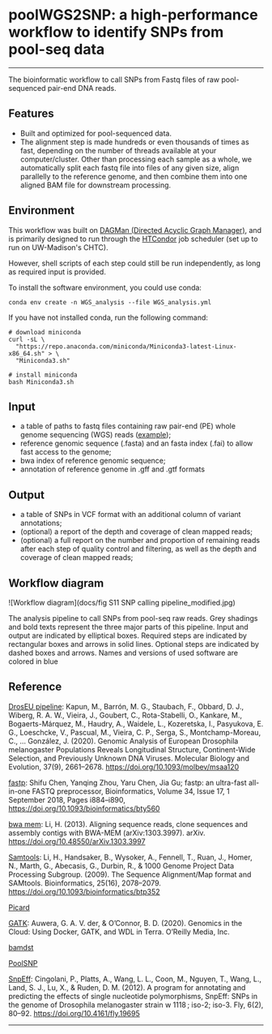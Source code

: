 # poolWGS2SNP: a high-performance workflow to identify SNPs from pool-seq data
----
The bioinformatic workflow to call SNPs from Fastq files of raw pool-sequenced pair-end DNA reads.

## Features
* Built and optimized for pool-sequenced data.
* The alignment step is made hundreds or even thousands of times as fast, depending on the number of threads available at your computer/cluster. Other than processing each sample as a whole, we automatically split each fastq file into files of any given size, align parallelly to the reference genome, and then combine them into one aligned BAM file for downstream processing.

## Environment
This workflow was built on [DAGMan (Directed Acyclic Graph Manager)][DAGMan], and is primarily designed to run through the [HTCondor][HTCondor] job scheduler (set up to run on UW-Madison's CHTC). 

However, shell scripts of each step could still be run independently, as long as required input is provided.

To install the software environment, you could use conda:
```
conda env create -n WGS_analysis --file WGS_analysis.yml
```
If you have not installed conda, run the following command:
```
# download miniconda
curl -sL \
  "https://repo.anaconda.com/miniconda/Miniconda3-latest-Linux-x86_64.sh" > \
  "Miniconda3.sh"
```
```  
# install miniconda
bash Miniconda3.sh
```
## Input
* a table of paths to fastq files containing raw pair-end (PE) whole genome sequencing (WGS) reads ([example](docs/input_list.txt));
* reference genomic sequence (.fasta) and an fasta index (.fai) to allow fast access to the genome;
* bwa index of reference genomic sequence;
* annotation of reference genome in .gff and .gtf formats

## Output
* a table of SNPs in VCF format with an additional column of variant annotations;
* (optional) a report of the depth and coverage of clean mapped reads;
* (optional) a full report on the number and proportion of remaining reads after each step of quality control and filtering, as well as the depth and coverage of clean mapped reads;

## Workflow diagram
![Workflow diagram](docs/fig S11 SNP calling pipeline_modified.jpg)

The analysis pipeline to call SNPs from pool-seq raw reads. Grey shadings and bold texts represent the three major parts of this pipeline. Input and output are indicated by elliptical boxes. Required steps are indicated by rectangular boxes and arrows in solid lines. Optional steps are indicated by dashed boxes and arrows. Names and versions of used software are colored in blue

## Reference
[DrosEU pipeline](https://github.com/capoony/DrosEU_pipeline): Kapun, M., Barrón, M. G., Staubach, F., Obbard, D. J., Wiberg, R. A. W., Vieira, J., Goubert, C., Rota-Stabelli, O., Kankare, M., Bogaerts-Márquez, M., Haudry, A., Waidele, L., Kozeretska, I., Pasyukova, E. G., Loeschcke, V., Pascual, M., Vieira, C. P., Serga, S., Montchamp-Moreau, C., … González, J. (2020). Genomic Analysis of European Drosophila melanogaster Populations Reveals Longitudinal Structure, Continent-Wide Selection, and Previously Unknown DNA Viruses. Molecular Biology and Evolution, 37(9), 2661–2678. https://doi.org/10.1093/molbev/msaa120

[fastp](https://github.com/OpenGene/fastp): Shifu Chen, Yanqing Zhou, Yaru Chen, Jia Gu; fastp: an ultra-fast all-in-one FASTQ preprocessor, Bioinformatics, Volume 34, Issue 17, 1 September 2018, Pages i884–i890, https://doi.org/10.1093/bioinformatics/bty560

[bwa mem](https://github.com/lh3/bwa): Li, H. (2013). Aligning sequence reads, clone sequences and assembly contigs with BWA-MEM (arXiv:1303.3997). arXiv. https://doi.org/10.48550/arXiv.1303.3997

[Samtools](https://github.com/samtools/samtools): Li, H., Handsaker, B., Wysoker, A., Fennell, T., Ruan, J., Homer, N., Marth, G., Abecasis, G., Durbin, R., & 1000 Genome Project Data Processing Subgroup. (2009). The Sequence Alignment/Map format and SAMtools. Bioinformatics, 25(16), 2078–2079. https://doi.org/10.1093/bioinformatics/btp352

[Picard](https://github.com/broadinstitute/picard)

[GATK](https://github.com/broadgsa/gatk): Auwera, G. A. V. der, & O’Connor, B. D. (2020). Genomics in the Cloud: Using Docker, GATK, and WDL in Terra. O’Reilly Media, Inc.

[bamdst](https://github.com/shiquan/bamdst)

[PoolSNP](https://github.com/capoony/PoolSNP)

[SnpEff](https://pcingola.github.io/SnpEff/): Cingolani, P., Platts, A., Wang, L. L., Coon, M., Nguyen, T., Wang, L., Land, S. J., Lu, X., & Ruden, D. M. (2012). A program for annotating and predicting the effects of single nucleotide polymorphisms, SnpEff: SNPs in the genome of Drosophila melanogaster strain w 1118 ; iso-2; iso-3. Fly, 6(2), 80–92. https://doi.org/10.4161/fly.19695

----
[DAGMan]: https://htcondor.org/dagman/dagman.html
[HTCondor]: https://htcondor.org/htcondor/overview/
[DrosEU pipeline]: https://github.com/capoony/DrosEU_pipeline